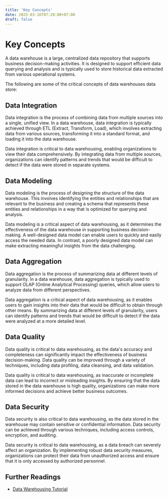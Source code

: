 ```yaml
---
title: 'Key Concepts'
date: 2025-03-16T07:20:00+07:00
draft: false
---
```


# Key Concepts

A data warehouse is a large, centralized data repository that supports business decision-making activities. It is designed to support efficient data querying and analysis and is typically used to store historical data extracted from various operational systems.

The following are some of the critical concepts of data warehouses data store:

## **Data Integration**

Data integration is the process of combining data from multiple sources into a single, unified view. In a data warehouse, data integration is typically achieved through ETL (Extract, Transform, Load), which involves extracting data from various sources, transforming it into a standard format, and loading it into the data warehouse.

Data integration is critical to data warehousing, enabling organizations to view their data comprehensively. By integrating data from multiple sources, organizations can identify patterns and trends that would be difficult to detect if the data were stored in separate systems.

## **Data Modeling**

Data modeling is the process of designing the structure of the data warehouse. This involves identifying the entities and relationships that are relevant to the business and creating a schema that represents these entities and relationships in a way that is optimized for querying and analysis.

Data modeling is a critical aspect of data warehousing, as it determines the effectiveness of the data warehouse in supporting business decision-making. A well-designed data model can enable users to quickly and easily access the needed data. In contrast, a poorly designed data model can make extracting meaningful insights from the data challenging.

## **Data Aggregation**

Data aggregation is the process of summarizing data at different levels of granularity. In a data warehouse, data aggregation is typically used to support OLAP (Online Analytical Processing) queries, which allow users to analyze data from different perspectives.

Data aggregation is a critical aspect of data warehousing, as it enables users to gain insights into their data that would be difficult to obtain through other means. By summarizing data at different levels of granularity, users can identify patterns and trends that would be difficult to detect if the data were analyzed at a more detailed level.

## **Data Quality**

Data quality is critical to data warehousing, as the data's accuracy and completeness can significantly impact the effectiveness of business decision-making. Data quality can be improved through a variety of techniques, including data profiling, data cleansing, and data validation.

Data quality is critical to data warehousing, as inaccurate or incomplete data can lead to incorrect or misleading insights. By ensuring that the data stored in the data warehouse is high quality, organizations can make more informed decisions and achieve better business outcomes.

## **Data Security**

Data security is also critical to data warehousing, as the data stored in the warehouse may contain sensitive or confidential information. Data security can be achieved through various techniques, including access controls, encryption, and auditing.

Data security is critical to data warehousing, as a data breach can severely affect an organization. By implementing robust data security measures, organizations can protect their data from unauthorized access and ensure that it is only accessed by authorized personnel.

## **Further Readings**

- [Data Warehousing Tutorial](https://www.tutorialspoint.com/dwh/)

